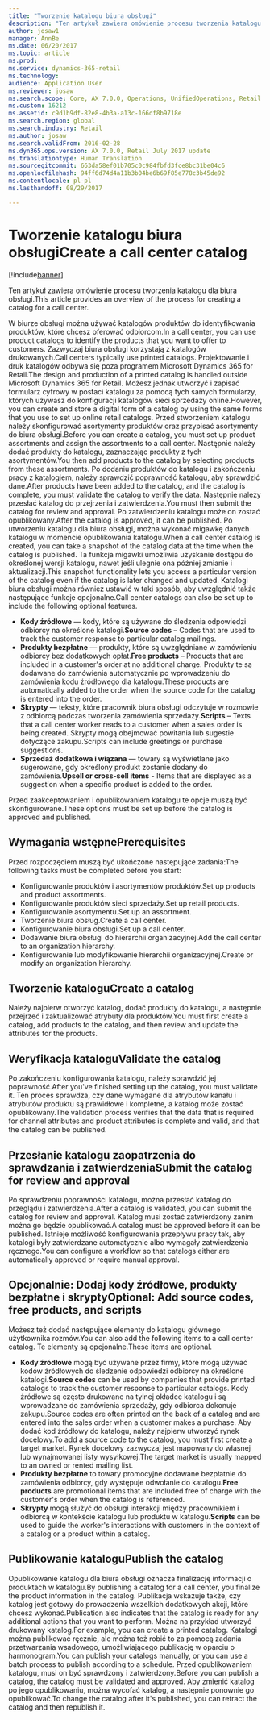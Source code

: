 ```yaml
---
title: "Tworzenie katalogu biura obsługi"
description: "Ten artykuł zawiera omówienie procesu tworzenia katalogu dla biura obsługi."
author: josaw1
manager: AnnBe
ms.date: 06/20/2017
ms.topic: article
ms.prod: 
ms.service: dynamics-365-retail
ms.technology: 
audience: Application User
ms.reviewer: josaw
ms.search.scope: Core, AX 7.0.0, Operations, UnifiedOperations, Retail
ms.custom: 16212
ms.assetid: c9d1b9df-82e8-4b3a-a13c-166df8b9718e
ms.search.region: global
ms.search.industry: Retail
ms.author: josaw
ms.search.validFrom: 2016-02-28
ms.dyn365.ops.version: AX 7.0.0, Retail July 2017 update
ms.translationtype: Human Translation
ms.sourcegitcommit: 663da58ef01b705c0c984fbfd3fce8bc31be04c6
ms.openlocfilehash: 94ff6d74d4a11b3b04be6b69f85e778c3b45de92
ms.contentlocale: pl-pl
ms.lasthandoff: 08/29/2017

---
```


# <a name="create-a-call-center-catalog"></a><span data-ttu-id="b30cf-103">Tworzenie katalogu biura obsługi</span><span class="sxs-lookup"><span data-stu-id="b30cf-103">Create a call center catalog</span></span>

[!include[banner](includes/banner.md)]


<span data-ttu-id="b30cf-104">Ten artykuł zawiera omówienie procesu tworzenia katalogu dla biura obsługi.</span><span class="sxs-lookup"><span data-stu-id="b30cf-104">This article provides an overview of the process for creating a catalog for a call center.</span></span> 

<span data-ttu-id="b30cf-105">W biurze obsługi można używać katalogów produktów do identyfikowania produktów, które chcesz oferować odbiorcom.</span><span class="sxs-lookup"><span data-stu-id="b30cf-105">In a call center, you can use product catalogs to identify the products that you want to offer to customers.</span></span> <span data-ttu-id="b30cf-106">Zazwyczaj biura obsługi korzystają z katalogów drukowanych.</span><span class="sxs-lookup"><span data-stu-id="b30cf-106">Call centers typically use printed catalogs.</span></span> <span data-ttu-id="b30cf-107">Projektowanie i druk katalogów odbywa się poza programem Microsoft Dynamics 365 for Retail.</span><span class="sxs-lookup"><span data-stu-id="b30cf-107">The design and production of a printed catalog is handled outside Microsoft Dynamics 365 for Retail.</span></span> <span data-ttu-id="b30cf-108">Możesz jednak utworzyć i zapisać formularz cyfrowy w postaci katalogu za pomocą tych samych formularzy, których używasz do konfiguracji katalogów sieci sprzedaży online.</span><span class="sxs-lookup"><span data-stu-id="b30cf-108">However, you can create and store a digital form of a catalog by using the same forms that you use to set up online retail catalogs.</span></span> <span data-ttu-id="b30cf-109">Przed stworzeniem katalogu należy skonfigurować asortymenty produktów oraz przypisać asortymenty do biura obsługi.</span><span class="sxs-lookup"><span data-stu-id="b30cf-109">Before you can create a catalog, you must set up product assortments and assign the assortments to a call center.</span></span> <span data-ttu-id="b30cf-110">Następnie należy dodać produkty do katalogu, zaznaczając produkty z tych asortymentów.</span><span class="sxs-lookup"><span data-stu-id="b30cf-110">You then add products to the catalog by selecting products from these assortments.</span></span> <span data-ttu-id="b30cf-111">Po dodaniu produktów do katalogu i zakończeniu pracy z katalogiem, należy sprawdzić poprawność katalogu, aby sprawdzić dane.</span><span class="sxs-lookup"><span data-stu-id="b30cf-111">After products have been added to the catalog, and the catalog is complete, you must validate the catalog to verify the data.</span></span> <span data-ttu-id="b30cf-112">Następnie należy przesłać katalog do przejrzenia i zatwierdzenia.</span><span class="sxs-lookup"><span data-stu-id="b30cf-112">You must then submit the catalog for review and approval.</span></span> <span data-ttu-id="b30cf-113">Po zatwierdzeniu katalogu może on zostać opublikowany.</span><span class="sxs-lookup"><span data-stu-id="b30cf-113">After the catalog is approved, it can be published.</span></span> <span data-ttu-id="b30cf-114">Po utworzeniu katalogu dla biura obsługi, można wykonać migawkę danych katalogu w momencie opublikowania katalogu.</span><span class="sxs-lookup"><span data-stu-id="b30cf-114">When a call center catalog is created, you can take a snapshot of the catalog data at the time when the catalog is published.</span></span> <span data-ttu-id="b30cf-115">Ta funkcja migawki umożliwia uzyskanie dostępu do określonej wersji katalogu, nawet jeśli ulegnie ona później zmianie i aktualizacji.</span><span class="sxs-lookup"><span data-stu-id="b30cf-115">This snapshot functionality lets you access a particular version of the catalog even if the catalog is later changed and updated.</span></span> <span data-ttu-id="b30cf-116">Katalogi biura obsługi można również ustawić w taki sposób, aby uwzględnić także następujące funkcje opcjonalne.</span><span class="sxs-lookup"><span data-stu-id="b30cf-116">Call center catalogs can also be set up to include the following optional features.</span></span>

-   <span data-ttu-id="b30cf-117">**Kody źródłowe** — kody, które są używane do śledzenia odpowiedzi odbiorcy na określone katalogi.</span><span class="sxs-lookup"><span data-stu-id="b30cf-117">**Source codes** – Codes that are used to track the customer response to particular catalog mailings.</span></span>
-   <span data-ttu-id="b30cf-118">**Produkty bezpłatne** — produkty, które są uwzględniane w zamówieniu odbiorcy bez dodatkowych opłat.</span><span class="sxs-lookup"><span data-stu-id="b30cf-118">**Free products** – Products that are included in a customer's order at no additional charge.</span></span> <span data-ttu-id="b30cf-119">Produkty te są dodawane do zamówienia automatycznie po wprowadzeniu do zamówienia kodu źródłowego dla katalogu.</span><span class="sxs-lookup"><span data-stu-id="b30cf-119">These products are automatically added to the order when the source code for the catalog is entered into the order.</span></span>
-   <span data-ttu-id="b30cf-120">**Skrypty** — teksty, które pracownik biura obsługi odczytuje w rozmowie z odbiorcą podczas tworzenia zamówienia sprzedaży.</span><span class="sxs-lookup"><span data-stu-id="b30cf-120">**Scripts** – Texts that a call center worker reads to a customer when a sales order is being created.</span></span> <span data-ttu-id="b30cf-121">Skrypty mogą obejmować powitania lub sugestie dotyczące zakupu.</span><span class="sxs-lookup"><span data-stu-id="b30cf-121">Scripts can include greetings or purchase suggestions.</span></span>
-   <span data-ttu-id="b30cf-122">**Sprzedaż dodatkowa i wiązana** — towary są wyświetlane jako sugerowane, gdy określony produkt zostanie dodany do zamówienia.</span><span class="sxs-lookup"><span data-stu-id="b30cf-122">**Upsell or cross-sell items** - Items that are displayed as a suggestion when a specific product is added to the order.</span></span>

<span data-ttu-id="b30cf-123">Przed zaakceptowaniem i opublikowaniem katalogu te opcje muszą być skonfigurowane.</span><span class="sxs-lookup"><span data-stu-id="b30cf-123">These options must be set up before the catalog is approved and published.</span></span>

## <a name="prerequisites"></a><span data-ttu-id="b30cf-124">Wymagania wstępne</span><span class="sxs-lookup"><span data-stu-id="b30cf-124">Prerequisites</span></span>
<span data-ttu-id="b30cf-125">Przed rozpoczęciem muszą być ukończone następujące zadania:</span><span class="sxs-lookup"><span data-stu-id="b30cf-125">The following tasks must be completed before you start:</span></span>

-   <span data-ttu-id="b30cf-126">Konfigurowanie produktów i asortymentów produktów.</span><span class="sxs-lookup"><span data-stu-id="b30cf-126">Set up products and product assortments.</span></span>
-   <span data-ttu-id="b30cf-127">Konfigurowanie produktów sieci sprzedaży.</span><span class="sxs-lookup"><span data-stu-id="b30cf-127">Set up retail products.</span></span>
-   <span data-ttu-id="b30cf-128">Konfigurowanie asortymentu.</span><span class="sxs-lookup"><span data-stu-id="b30cf-128">Set up an assortment.</span></span>
-   <span data-ttu-id="b30cf-129">Tworzenie biura obsług.</span><span class="sxs-lookup"><span data-stu-id="b30cf-129">Create a call center.</span></span>
-   <span data-ttu-id="b30cf-130">Konfigurowanie biura obsługi.</span><span class="sxs-lookup"><span data-stu-id="b30cf-130">Set up a call center.</span></span>
-   <span data-ttu-id="b30cf-131">Dodawanie biura obsługi do hierarchii organizacyjnej.</span><span class="sxs-lookup"><span data-stu-id="b30cf-131">Add the call center to an organization hierarchy.</span></span>
-   <span data-ttu-id="b30cf-132">Konfigurowanie lub modyfikowanie hierarchii organizacyjnej.</span><span class="sxs-lookup"><span data-stu-id="b30cf-132">Create or modify an organization hierarchy.</span></span>

## <a name="create-a-catalog"></a><span data-ttu-id="b30cf-133">Tworzenie katalogu</span><span class="sxs-lookup"><span data-stu-id="b30cf-133">Create a catalog</span></span>
<span data-ttu-id="b30cf-134">Należy najpierw otworzyć katalog, dodać produkty do katalogu, a następnie przejrzeć i zaktualizować atrybuty dla produktów.</span><span class="sxs-lookup"><span data-stu-id="b30cf-134">You must first create a catalog, add products to the catalog, and then review and update the attributes for the products.</span></span>

## <a name="validate-the-catalog"></a><span data-ttu-id="b30cf-135">Weryfikacja katalogu</span><span class="sxs-lookup"><span data-stu-id="b30cf-135">Validate the catalog</span></span>
<span data-ttu-id="b30cf-136">Po zakończeniu konfigurowania katalogu, należy sprawdzić jej poprawność.</span><span class="sxs-lookup"><span data-stu-id="b30cf-136">After you've finished setting up the catalog, you must validate it.</span></span> <span data-ttu-id="b30cf-137">Ten proces sprawdza, czy dane wymagane dla atrybutów kanału i atrybutów produktu są prawidłowe i kompletne, a katalog może zostać opublikowany.</span><span class="sxs-lookup"><span data-stu-id="b30cf-137">The validation process verifies that the data that is required for channel attributes and product attributes is complete and valid, and that the catalog can be published.</span></span>

## <a name="submit-the-catalog-for-review-and-approval"></a><span data-ttu-id="b30cf-138">Przesłanie katalogu zaopatrzenia do sprawdzania i zatwierdzenia</span><span class="sxs-lookup"><span data-stu-id="b30cf-138">Submit the catalog for review and approval</span></span>
<span data-ttu-id="b30cf-139">Po sprawdzeniu poprawności katalogu, można przesłać katalog do przeglądu i zatwierdzenia.</span><span class="sxs-lookup"><span data-stu-id="b30cf-139">After a catalog is validated, you can submit the catalog for review and approval.</span></span> <span data-ttu-id="b30cf-140">Katalog musi zostać zatwierdzony zanim można go będzie opublikować.</span><span class="sxs-lookup"><span data-stu-id="b30cf-140">A catalog must be approved before it can be published.</span></span> <span data-ttu-id="b30cf-141">Istnieje możliwość konfigurowania przepływu pracy tak, aby katalogi były zatwierdzane automatycznie albo wymagały zatwierdzenia ręcznego.</span><span class="sxs-lookup"><span data-stu-id="b30cf-141">You can configure a workflow so that catalogs either are automatically approved or require manual approval.</span></span>

## <a name="optional-add-source-codes-free-products-and-scripts"></a><span data-ttu-id="b30cf-142">Opcjonalnie: Dodaj kody źródłowe, produkty bezpłatne i skrypty</span><span class="sxs-lookup"><span data-stu-id="b30cf-142">Optional: Add source codes, free products, and scripts</span></span>
<span data-ttu-id="b30cf-143">Możesz też dodać następujące elementy do katalogu głównego użytkownika rozmów.</span><span class="sxs-lookup"><span data-stu-id="b30cf-143">You can also add the following items to a call center catalog.</span></span> <span data-ttu-id="b30cf-144">Te elementy są opcjonalne.</span><span class="sxs-lookup"><span data-stu-id="b30cf-144">These items are optional.</span></span>

-   <span data-ttu-id="b30cf-145">**Kody źródłowe** mogą być używane przez firmy, które mogą używać kodów źródłowych do śledzenie odpowiedzi odbiorcy na określone katalogi.</span><span class="sxs-lookup"><span data-stu-id="b30cf-145">**Source codes** can be used by companies that provide printed catalogs to track the customer response to particular catalogs.</span></span> <span data-ttu-id="b30cf-146">Kody źródłowe są często drukowane na tylnej okładce katalogu i są wprowadzane do zamówienia sprzedaży, gdy odbiorca dokonuje zakupu.</span><span class="sxs-lookup"><span data-stu-id="b30cf-146">Source codes are often printed on the back of a catalog and are entered into the sales order when a customer makes a purchase.</span></span> <span data-ttu-id="b30cf-147">Aby dodać kod źródłowy do katalogu, należy najpierw utworzyć rynek docelowy.</span><span class="sxs-lookup"><span data-stu-id="b30cf-147">To add a source code to the catalog, you must first create a target market.</span></span> <span data-ttu-id="b30cf-148">Rynek docelowy zazwyczaj jest mapowany do własnej lub wynajmowanej listy wysyłkowej.</span><span class="sxs-lookup"><span data-stu-id="b30cf-148">The target market is usually mapped to an owned or rented mailing list.</span></span>
-   <span data-ttu-id="b30cf-149">**Produkty bezpłatne** to towary promocyjne dodawane bezpłatnie do zamówienia odbiorcy, gdy występuje odwołanie do katalogu.</span><span class="sxs-lookup"><span data-stu-id="b30cf-149">**Free products** are promotional items that are included free of charge with the customer's order when the catalog is referenced.</span></span>
-   <span data-ttu-id="b30cf-150">**Skrypty** mogą służyć do obsługi interakcji między pracownikiem i odbiorcą w kontekście katalogu lub produktu w katalogu.</span><span class="sxs-lookup"><span data-stu-id="b30cf-150">**Scripts** can be used to guide the worker's interactions with customers in the context of a catalog or a product within a catalog.</span></span>

## <a name="publish-the-catalog"></a><span data-ttu-id="b30cf-151">Publikowanie katalogu</span><span class="sxs-lookup"><span data-stu-id="b30cf-151">Publish the catalog</span></span>
<span data-ttu-id="b30cf-152">Opublikowanie katalogu dla biura obsługi oznacza finalizację informacji o produktach w katalogu.</span><span class="sxs-lookup"><span data-stu-id="b30cf-152">By publishing a catalog for a call center, you finalize the product information in the catalog.</span></span> <span data-ttu-id="b30cf-153">Publikacja wskazuje także, czy katalog jest gotowy do prowadzenia wszelkich dodatkowych akcji, które chcesz wykonać.</span><span class="sxs-lookup"><span data-stu-id="b30cf-153">Publication also indicates that the catalog is ready for any additional actions that you want to perform.</span></span> <span data-ttu-id="b30cf-154">Można na przykład utworzyć drukowany katalog.</span><span class="sxs-lookup"><span data-stu-id="b30cf-154">For example, you can create a printed catalog.</span></span> <span data-ttu-id="b30cf-155">Katalogi można publikować ręcznie, ale można też robić to za pomocą zadania przetwarzania wsadowego, umożliwiającego publikację w oparciu o harmonogram.</span><span class="sxs-lookup"><span data-stu-id="b30cf-155">You can publish your catalogs manually, or you can use a batch process to publish according to a schedule.</span></span> <span data-ttu-id="b30cf-156">Przed opublikowaniem katalogu, musi on być sprawdzony i zatwierdzony.</span><span class="sxs-lookup"><span data-stu-id="b30cf-156">Before you can publish a catalog, the catalog must be validated and approved.</span></span> <span data-ttu-id="b30cf-157">Aby zmienić katalog po jego opublikowaniu, można wycofać katalog, a następnie ponownie go opublikować.</span><span class="sxs-lookup"><span data-stu-id="b30cf-157">To change the catalog after it's published, you can retract the catalog and then republish it.</span></span>





